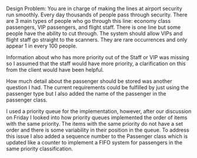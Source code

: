Design Problem:
You are in charge of making the lines at airport security run smoothly. Every day thousands of people pass through security. There are 3 main types of people who go through this line: economy class passengers, VIP passengers, and flight staff. There is one line but some people have the ability to cut through. The system should allow VIPs and flight staff go straight to the scanners. They are rare occurrences and only appear 1 in every 100 people.

Information about who has more priority out of the Staff or VIP was missing so I assumed that the staff would have more priority, a clarification on this from the client would have been helpful.

How much detail about the passenger should be stored was another question I had. The current requirements could be fulfilled by just using the passenger type but I also added the name of the passenger in the passenger class.

I used a priority queue for the implementation, however, after our discussion on Friday I looked into how priority queues implemented the order of items with the same priority. The items with the same priority do not have a set order and there is some variability in their position in the queue. To address this issue I also added a sequence number to the Passenger class which is updated like a counter to implement a FIFO system for passengers in the same priority classification.
